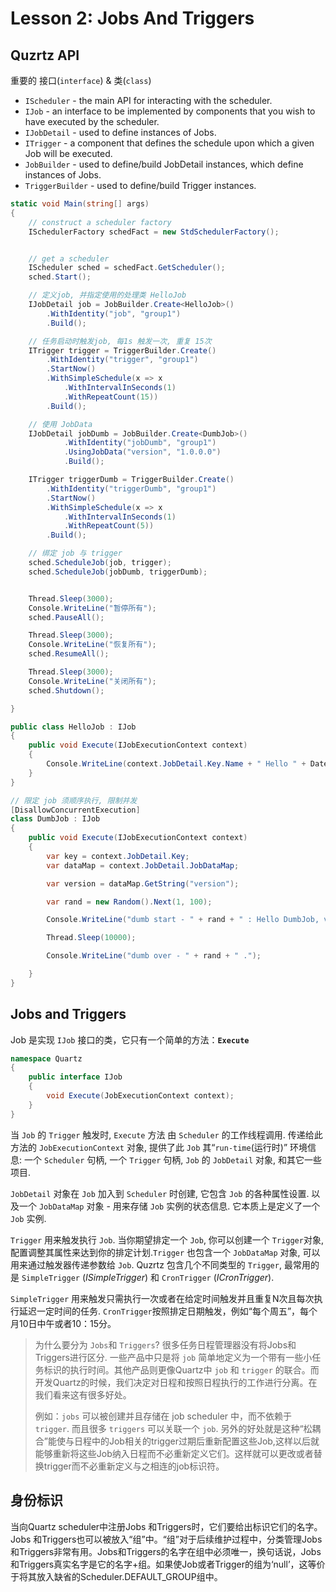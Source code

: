 # Lesson 2: Jobs And Triggers

## Quzrtz API

重要的 接口(`interface`) & 类(`class`)

- `IScheduler` - the main API for interacting with the scheduler.
- `IJob` - an interface to be implemented by components that you wish to have executed by the scheduler.
- `IJobDetail` - used to define instances of Jobs.
- `ITrigger` - a component that defines the schedule upon which a given Job will be executed.
- `JobBuilder` - used to define/build JobDetail instances, which define instances of Jobs.
- `TriggerBuilder` - used to define/build Trigger instances.

```csharp
static void Main(string[] args)
{
    // construct a scheduler factory
    ISchedulerFactory schedFact = new StdSchedulerFactory();


    // get a scheduler
    IScheduler sched = schedFact.GetScheduler();
    sched.Start();

    // 定义job, 并指定使用的处理类 HelloJob
    IJobDetail job = JobBuilder.Create<HelloJob>()
        .WithIdentity("job", "group1")
        .Build();

    // 任务启动时触发job, 每1s 触发一次, 重复 15次
    ITrigger trigger = TriggerBuilder.Create()
        .WithIdentity("trigger", "group1")
        .StartNow()
        .WithSimpleSchedule(x => x
            .WithIntervalInSeconds(1)
            .WithRepeatCount(15))
        .Build();

    // 使用 JobData
    IJobDetail jobDumb = JobBuilder.Create<DumbJob>()
            .WithIdentity("jobDumb", "group1")
            .UsingJobData("version", "1.0.0.0")
            .Build();

    ITrigger triggerDumb = TriggerBuilder.Create()
        .WithIdentity("triggerDumb", "group1")
        .StartNow()
        .WithSimpleSchedule(x => x
            .WithIntervalInSeconds(1)
            .WithRepeatCount(5))
        .Build();

    // 绑定 job 与 trigger
    sched.ScheduleJob(job, trigger);
    sched.ScheduleJob(jobDumb, triggerDumb);


    Thread.Sleep(3000);
    Console.WriteLine("暂停所有");
    sched.PauseAll();

    Thread.Sleep(3000);
    Console.WriteLine("恢复所有");
    sched.ResumeAll();

    Thread.Sleep(3000);
    Console.WriteLine("关闭所有");
    sched.Shutdown();

}

```

```csharp
public class HelloJob : IJob
{
    public void Execute(IJobExecutionContext context)
    {
        Console.WriteLine(context.JobDetail.Key.Name + " Hello " + DateTime.Now.ToString());
    }
}
```

```csharp
// 限定 job 须顺序执行, 限制并发
[DisallowConcurrentExecution]
class DumbJob : IJob
{
    public void Execute(IJobExecutionContext context)
    {
        var key = context.JobDetail.Key;
        var dataMap = context.JobDetail.JobDataMap;

        var version = dataMap.GetString("version");

        var rand = new Random().Next(1, 100);

        Console.WriteLine("dumb start - " + rand + " : Hello DumbJob, version : " + version);

        Thread.Sleep(10000);

        Console.WriteLine("dumb over - " + rand + " .");

    }
}
```

## Jobs and Triggers

Job 是实现 `IJob` 接口的类，它只有一个简单的方法：**`Execute`**

```csharp
namespace Quartz
{
    public interface IJob
    {
        void Execute(JobExecutionContext context);
    }
}
```

当 `Job` 的 `Trigger` 触发时, `Execute` 方法 由 `Scheduler` 的工作线程调用. 传递给此方法的 `JobExecutionContext` 对象, 提供了此 `Job` 其“`run-time`(运行时)” 环境信息:  一个 `Scheduler` 句柄, 一个 `Trigger` 句柄, `Job` 的 `JobDetail` 对象, 和其它一些项目.

`JobDetail` 对象在 `Job` 加入到 `Scheduler` 时创建, 它包含 `Job` 的各种属性设置. 以及一个 `JobDataMap` 对象 - 用来存储 `Job` 实例的状态信息. 它本质上是定义了一个 `Job` 实例.

`Trigger` 用来触发执行 `Job`. 当你期望排定一个 `Job`, 你可以创建一个 `Trigger`对象, 配置调整其属性来达到你的排定计划.`Trigger` 也包含一个 `JobDataMap` 对象, 可以用来通过触发器传递参数给 `Job`. 
Quzrtz 包含几个不同类型的 `Trigger`, 最常用的是 `SimpleTrigger` (*ISimpleTrigger*) 和 `CronTrigger` (*ICronTrigger*).

`SimpleTrigger` 用来触发只需执行一次或者在给定时间触发并且重复N次且每次执行延迟一定时间的任务. `CronTrigger`按照排定日期触发，例如“每个周五”，每个月10日中午或者10：15分。

> 为什么要分为 `Jobs`和 `Triggers`? 很多任务日程管理器没有将Jobs和Triggers进行区分. 一些产品中只是将 `job` 简单地定义为一个带有一些小任务标识的执行时间。其他产品则更像Quartz中 `job` 和 `trigger` 的联合。而开发Quartz的时候，我们决定对日程和按照日程执行的工作进行分离。在我们看来这有很多好处。
> 
> 例如：`jobs` 可以被创建并且存储在 job scheduler 中，而不依赖于 `trigger`. 而且很多 `triggers` 可以关联一个 `job`. 另外的好处就是这种“松耦合”能使与日程中的Job相关的trigger过期后重新配置这些Job,这样以后就能够重新将这些Job纳入日程而不必重新定义它们。这样就可以更改或者替换trigger而不必重新定义与之相连的job标识符。

## 身份标识

当向Quartz scheduler中注册Jobs 和Triggers时，它们要给出标识它们的名字。Jobs 和Triggers也可以被放入“组”中。“组”对于后续维护过程中，分类管理Jobs和Triggers非常有用。Jobs和Triggers的名字在组中必须唯一，换句话说，Jobs和Triggers真实名字是它的名字+组。如果使Job或者Trigger的组为‘null’，这等价于将其放入缺省的Scheduler.DEFAULT_GROUP组中。